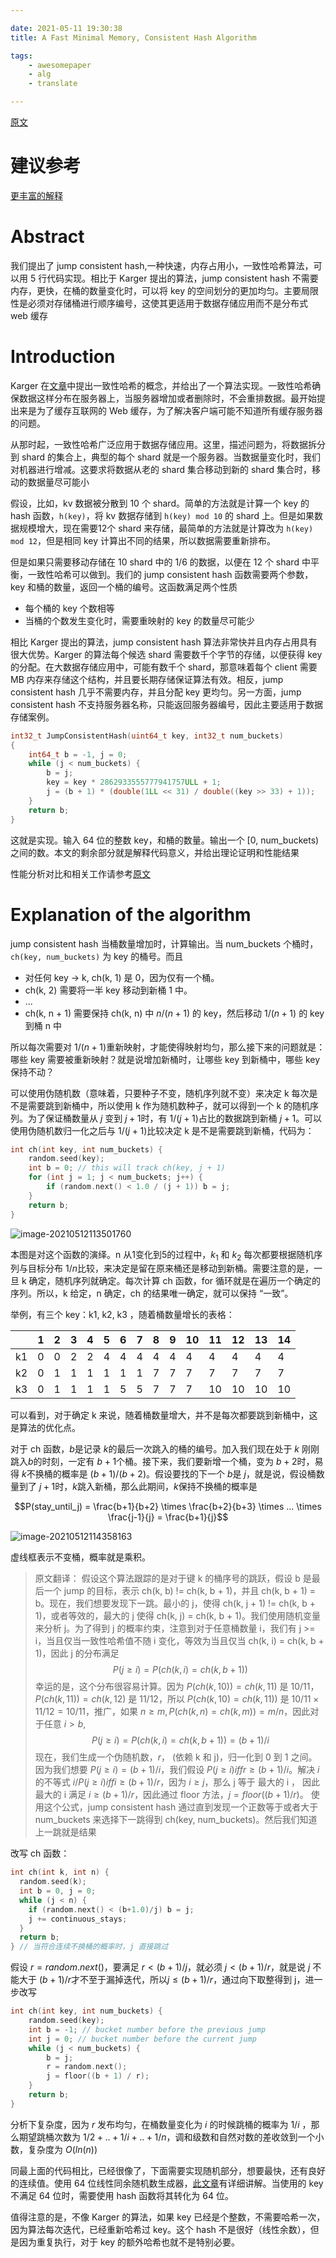 ```yaml
---

date: 2021-05-11 19:30:38
title: A Fast Minimal Memory, Consistent Hash Algorithm

tags: 
    - awesomepaper
    - alg
    - translate

---
```


[原文](https://arxiv.org/pdf/1406.2294.pdf)

# 建议参考
[更丰富的解释](https://zhuanlan.zhihu.com/p/104124045)

# Abstract
我们提出了 jump consistent hash,一种快速，内存占用小，一致性哈希算法，可以用 5 行代码实现。相比于 Karger 提出的算法，jump consistent hash 不需要内存，更快，在桶的数量变化时，可以将 key 的空间划分的更加均匀。主要局限性是必须对存储桶进行顺序编号，这使其更适用于数据存储应用而不是分布式 web 缓存

# Introduction
Karger 在[文章](https://www.akamai.com/it/it/multimedia/documents/technical-publication/consistent-hashing-and-random-trees-distributed-caching-protocols-for-relieving-hot-spots-on-the-world-wide-web-technical-publication.pdf)中提出一致性哈希的概念，并给出了一个算法实现。一致性哈希确保数据这样分布在服务器上，当服务器增加或者删除时，不会重排数据。最开始提出来是为了缓存互联网的 Web 缓存，为了解决客户端可能不知道所有缓存服务器的问题。

从那时起，一致性哈希广泛应用于数据存储应用。这里，描述问题为，将数据拆分到 shard 的集合上，典型的每个 shard 就是一个服务器。当数据量变化时，我们对机器进行增减。这要求将数据从老的 shard 集合移动到新的 shard 集合时，移动的数据量尽可能小

假设，比如，kv 数据被分散到 10 个 shard。简单的方法就是计算一个 key 的 hash 函数，`h(key)`，将 kv 数据存储到 `h(key) mod 10` 的 shard 上。但是如果数据规模增大，现在需要12个 shard 来存储，最简单的方法就是计算改为 `h(key) mod 12`，但是相同 key 计算出不同的结果，所以数据需要重新排布。

但是如果只需要移动存储在 10 shard 中的 $1/6$ 的数据，以便在 12 个 shard 中平衡，一致性哈希可以做到。我们的 jump consistent hash 函数需要两个参数，key 和桶的数量，返回一个桶的编号。这函数满足两个性质
- 每个桶的 key 个数相等
- 当桶的个数发生变化时，需要重映射的 key 的数量尽可能少

相比 Karger 提出的算法，jump consistent hash 算法非常快并且内存占用具有很大优势。Karger 的算法每个候选 shard 需要数千个字节的存储，以便获得 key 的分配。在大数据存储应用中，可能有数千个 shard，那意味着每个 client 需要 MB 内存来存储这个结构，并且要长期存储保证算法有效。相反，jump consistent hash 几乎不需要内存，并且分配 key 更均匀。另一方面，jump consistent hash 不支持服务器名称，只能返回服务器编号，因此主要适用于数据存储案例。

```cpp
int32_t JumpConsistentHash(uint64_t key, int32_t num_buckets)
{
    int64_t b = -1, j = 0;
    while (j < num_buckets) {
        b = j;
        key = key * 2862933555777941757ULL + 1;     
        j = (b + 1) * (double(1LL << 31) / double((key >> 33) + 1));
    }
    return b;
}
```
这就是实现。输入 64 位的整数 key，和桶的数量。输出一个 [0, num_buckets) 之间的数。本文的剩余部分就是解释代码意义，并给出理论证明和性能结果

性能分析对比和相关工作请参考[原文](https://arxiv.org/pdf/1406.2294.pdf)

# Explanation of the algorithm
jump consistent hash 当桶数量增加时，计算输出。当 num_buckets 个桶时， `ch(key, num_buckets)` 为 key 的桶号。而且

- 对任何 key -> k, ch(k, 1) 是 0，因为仅有一个桶。
- ch(k, 2) 需要将一半 key 移动到新桶 1 中。
- ...
- ch(k, n + 1) 需要保持 ch(k, n) 中 $n/(n + 1)$ 的 key，然后移动 $1/(n + 1)$ 的 key 到桶 n 中

所以每次需要对 $1/(n+1)$重新映射，才能使得映射均匀，那么接下来的问题就是：哪些 key 需要被重新映射？就是说增加新桶时，让哪些 key 到新桶中，哪些 key 保持不动？

可以使用伪随机数（意味着，只要种子不变，随机序列就不变）来决定 k 每次是不是需要跳到新桶中，所以使用 k 作为随机数种子，就可以得到一个 k 的随机序列。为了保证桶数量从 $j$ 变到 $j + 1$时，有 $1/(j+1)$占比的数据跳到新桶 $j+1$。可以使用伪随机数归一化之后与 $1/(j+1)$比较决定 k 是不是需要跳到新桶，代码为：

```cpp
int ch(int key, int num_buckets) {
    random.seed(key);
    int b = 0; // this will track ch(key, j + 1)
    for (int j = 1; j < num_buckets; j++) {
        if (random.next() < 1.0 / (j + 1)) b = j;
    }
    return b;
}
```
![image-20210512113501760](/pics/ddia/jump_consistent_hash/image-20210512113501760.png)

本图是对这个函数的演绎。n 从1变化到5的过程中，$k_1$ 和 $k_2$ 每次都要根据随机序列与目标分布 $1/n$比较，来决定是留在原来桶还是移动到新桶。需要注意的是，一旦 k 确定，随机序列就确定。每次计算 ch 函数，for 循环就是在遍历一个确定的序列。所以，k 给定，n 确定，ch 的结果唯一确定，就可以保持 “一致”。

举例，有三个 key：k1, k2, k3 ，随着桶数量增长的表格：

|      | 1    | 2    | 3    | 4    | 5    | 6    | 7    | 8    | 9    | 10   | 11   | 12   | 13   | 14   |
| ---- | ---- | ---- | ---- | ---- | ---- | ---- | ---- | ---- | ---- | ---- | ---- | ---- | ---- | ---- |
| k1   | 0    | 0    | 2    | 2    | 4    | 4    | 4    | 4    | 4    | 4    | 4    | 4    | 4    | 4    |
| k2   | 0    | 1    | 1    | 1    | 1    | 1    | 1    | 7    | 7    | 7    | 7    | 7    | 7    | 7    |
| k3   | 0    | 1    | 1    | 1    | 1    | 5    | 5    | 7    | 7    | 7    | 10   | 10   | 10   | 10   |

可以看到，对于确定 k 来说，随着桶数量增大，并不是每次都要跳到新桶中，这是算法的优化点。

对于 ch 函数，$b$是记录 $k$的最后一次跳入的桶的编号。加入我们现在处于 $k$ 刚刚跳入$b$的时刻，一定有 $b + 1$个桶。接下来，我们要新增一个桶，变为 $b+2$时，易得 $k$不换桶的概率是 $(b+1)/(b+2)$。假设要找的下一个 $b$是 $j$，就是说，假设桶数量到了 $j+1$时，$k$跳入新桶，那么此期间，$k$保持不换桶的概率是

$$P(stay_until_j) = \frac{b+1}{b+2} \times \frac{b+2}{b+3} \times ... \times \frac{j-1}{j} = \frac{b+1}{j}$$

![image-20210512114358163](/pics/ddia/jump_consistent_hash/image-20210512114358163.png)

虚线框表示不变桶，概率就是乘积。

> 原文翻译：
> 假设这个算法跟踪的是对于键 k 的桶序号的跳跃，假设 b 是最后一个 jump 的目标，表示 ch(k, b) != ch(k, b + 1)，并且 ch(k, b + 1) = b。现在，我们想要发现下一跳。最小的 j，使得 ch(k, j + 1) != ch(k, b + 1)，或者等效的，最大的 j 使得 ch(k, j) = ch(k, b + 1)。我们使用随机变量来分析 j。为了得到 j 的概率约束，注意到对于任意桶数量 i，我们有 j >= i，当且仅当一致性哈希值不随 i 变化，等效为当且仅当 ch(k, i) = ch(k, b + 1)，因此 j 的分布满足
> $$P(j \ge i) = P(ch(k,i) = ch(k, b + 1))$$
> 幸运的是，这个分布很容易计算。因为 $P(ch(k,10)) = ch(k,11)$ 是 $10/11$，$P(ch(k,11)) = ch(k,12)$ 是 $11/12$，所以 $P(ch(k,10) = ch(k, 11))$ 是 $10/11 \times 11/12 = 10/11$，推广，如果 $n \ge m, P(ch(k,n) = ch(k,m)) = m / n$，因此对于任意 $i \gt b$,
> $$P(j \ge i) = P(ch(k,i) = ch(k, b + 1)) = (b + 1)/i$$
> 现在，我们生成一个伪随机数，$r$， (依赖 k 和 j)，归一化到 0 到 1 之间。因为我们想要 $P(j \ge i) = (b + 1)/i$，我们假设 $P(j \ge i) iff r \ge (b + 1)/i$。解决 $i$ 的不等式 $i / P(j \ge i) iff i \ge (b + 1)/r$，因为 $i \ge j$，那么 j 等于 最大的 i ， 因此最大的 i 满足 $i \ge (b+1)/r$，因此通过 floor 方法，$j = floor((b + 1)/r)。$
> 使用这个公式，jump consistent hash 通过直到发现一个正数等于或者大于 num_buckets 来选择下一跳得到 ch(key, num_buckets)。然后我们知道上一跳就是结果

改写 ch 函数：

```cpp
int ch(int k, int n) {
  random.seed(k);
  int b = 0, j = 0;
  while (j < n) {
    if (random.next() < (b+1.0)/j) b = j;
    j += continuous_stays;
  }
  return b;
} // 当符合连续不换桶的概率时，j 直接跳过
```

假设 $r = random.next()$，要满足 $r \lt (b+1)/j$，就必须 $j \lt (b+1)/r$，就是说 $j$ 不能大于 $(b+1)/r$才不至于漏掉迭代，所以$j \le (b+1)/r$，通过向下取整得到 j，进一步改写

```cpp
int ch(int key, int num_buckets) {
    random.seed(key);
    int b = -1; // bucket number before the previous jump
    int j = 0; // bucket number before the current jump
    while (j < num_buckets) {
        b = j;
        r = random.next();
        j = floor((b + 1) / r);
    }
    return b;
}
```

分析下复杂度，因为 $r$ 发布均匀，在桶数量变化为 $i$ 的时候跳桶的概率为 $1/i$ ，那么期望跳桶次数为 $1/2 + .. + 1/i + .. + 1/n$，调和级数和自然对数的差收敛到一个小数，复杂度为 $O(ln(n))$

同最上面的代码相比，已经很像了，下面需要实现随机部分，想要最快，还有良好的连续值。使用 64 位线性同余随机数生成器，[此文章](https://www.ams.org/journals/mcom/1999-68-225/S0025-5718-99-00996-5/S0025-5718-99-00996-5.pdf)有详细讲解。当使用的 key 不满足 64 位时，需要使用 hash 函数将其转化为 64 位。

值得注意的是，不像 Karger 的算法，如果 key 已经是个整数，不需要哈希一次，因为算法每次迭代，已经重新哈希过 key。这个 hash 不是很好（线性余数），但是因为重复执行，对于 key 的额外哈希也就不是特别必要。